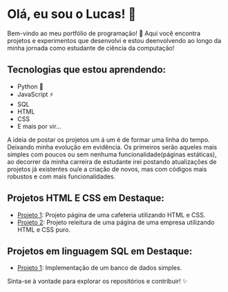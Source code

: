 # Olá, eu sou o Lucas! 👋

Bem-vindo ao meu portfólio de programação! 🚀 Aqui você encontra projetos e experimentos que desenvolvi e estou deenvolvendo ao longo da minha jornada como estudante de ciência da computação!

## Tecnologias que estou aprendendo:
- Python 🐍
- JavaScript ⚡
- SQL
- HTML
- CSS
- E mais por vir...

A ideia de postar os projetos um á um é de formar uma linha do tempo. Deixando minha evolução em evidência. Os primeiros serão aqueles mais simples com poucos ou sem nenhuma funcionalidade(páginas estáticas), ao decorrer da minha carreira de estudante irei postando atualizações de projetos já existentes ou/e a criação de novos, mas com códigos mais robustos e com mais funcionalidades.

## Projetos HTML E CSS em Destaque:

- [Projeto 1](https://github.com/LucasJFrutuoso/LucasJFrutuoso/commit/28847e2175e55a7485d3724aea8c2a7c29ace889#diff-0eb547304658805aad788d320f10bf1f292797b5e6d745a3bf617584da017051): Projeto página de uma cafeteria utilizando HTML e CSS.
- [Projeto 2](https://github.com/LucasJFrutuoso/LucasJFrutuoso/commit/337ec7d2ef61a01c6b653a44f8d75978082d15fb#diff-0eb547304658805aad788d320f10bf1f292797b5e6d745a3bf617584da017051): Projeto releitura de uma página de uma empresa utilizando HTML e CSS puro.

## Projetos em linguagem SQL em Destaque:

- [Projeto 1](https://github.com/LucasJFrutuoso/LucasJFrutuoso/tree/master): Implementação de um banco de dados simples.

Sinta-se à vontade para explorar os repositórios e contribuir! ✨
